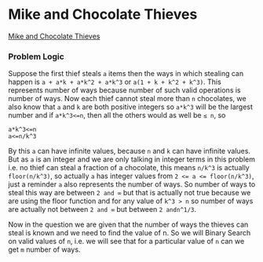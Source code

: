 # Mike and Chocolate Thieves
[Mike and Chocolate Thieves](https://codeforces.com/contest/689/problem/C)

### Problem Logic
Suppose the first thief steals `a` items then the ways in which stealing can happen is `a + a*k + a*k^2 + a*k^3` or `a(1 + k + k^2 + k^3)`. This represents number of ways because number of such valid operations is number of ways. Now each thief cannot steal more than `n` chocolates, we also know that `a` and `k` are both positive integers so `a*k^3` will be the largest number and if `a*k^3<=n`, then all the others would as well be `≤ n`, so
```
a*k^3<=n
a<=n/k^3
```
By this `a` can have infinite values, because `n` and `k` can have infinite values. But as `a` is an integer and we are only talking in integer terms in this problem i.e. no thief can steal a fraction of a chocolate, this means `n/k^3` is actually `floor(n/k^3)`, so actually `a` has integer values from `2 <= a <= floor(n/k^3)`, just a reminder `a` also represents the number of ways. So number of ways to steal this way are between `2 and ∞` but that is actually not true because we are using the floor function and for any value of `k^3 > n` so number of ways are actually not between `2 and ∞` but between `2 andn^1/3`.

Now in the question we are given that the number of ways the thieves can steal is known and we need to find the value of n. So we will Binary Search on valid values of `n`, i.e. we will see that for a particular value of `n` can we get `m` number of ways.